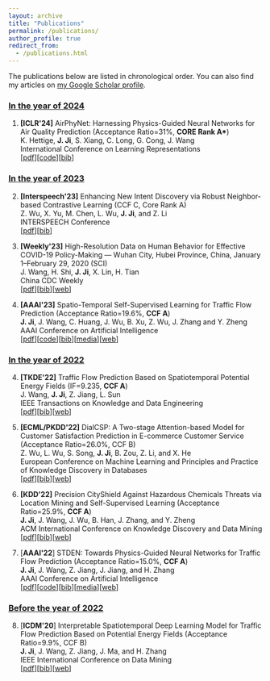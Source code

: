 ```yaml
---
layout: archive
title: "Publications"
permalink: /publications/
author_profile: true
redirect_from: 
  - /publications.html
---
```


The publications below are listed in chronological order. You can also find my articles on [my Google Scholar profile](https://scholar.google.com/citations?user=OkiBEBgAAAAJ).

<!-- * indicates corresponding author, + indicates supervised student -->
### <u>In the year of 2024</u>

1. **[ICLR'24]** AirPhyNet: Harnessing Physics-Guided Neural Networks for Air Quality Prediction (Acceptance Ratio=31%, **CORE Rank A\***)\
K. Hettige, **J. Ji**, S. Xiang, C. Long, G. Cong, J. Wang\
International Conference on Learning Representations\
[[pdf](https://echo-ji.github.io/academicpages/files/AirPhyNet_ICLR24.pdf)][[code](https://github.com/kethmih/AirPhyNet)][[bib](https://echo-ji.github.io/academicpages/files/AirPhyNet_ICLR24.txt)]

### <u>In the year of 2023</u> 

2. **[Interspeech'23]** Enhancing New Intent Discovery via Robust Neighbor-based Contrastive Learning (CCF C, Core Rank A)\
Z. Wu, X. Yu, M. Chen, L. Wu, **J. Ji**, and Z. Li\
INTERSPEECH Conference\
[[pdf](https://echo-ji.github.io/academicpages/files/NID_IS23.pdf)][[bib](https://echo-ji.github.io/academicpages/files/NID_IS23.txt)]

2. **[Weekly'23]** High-Resolution Data on Human Behavior for Effective COVID-19 Policy-Making — Wuhan City, Hubei Province, China, January 1–February 29, 2020 (SCI)\
J. Wang, H. Shi, **J. Ji**, X. Lin, H. Tian\
China CDC Weekly\
[[pdf](https://echo-ji.github.io/academicpages/files/SEPIR_Weekly23.pdf)][[bib](https://echo-ji.github.io/academicpages/files/SEPIR_Weekly23.txt)][[web](https://pubmed.ncbi.nlm.nih.gov/36777900/)]


3. **[AAAI'23]** Spatio-Temporal Self-Supervised Learning for Traffic Flow Prediction (Acceptance Ratio=19.6%, **CCF A**)\
**J. Ji**, J. Wang, C. Huang, J. Wu, B. Xu, Z. Wu, J. Zhang and Y. Zheng\
AAAI Conference on Artificial Intelligence\
[[pdf](https://echo-ji.github.io/academicpages/files/STSSL_AAAI23.pdf)][[code](https://github.com/Echo-Ji/ST-SSL)][[bib](https://echo-ji.github.io/academicpages/files/STSSL_AAAI23.txt)][[media](https://mp.weixin.qq.com/s/rMNsqYyfoeoysZxeVabh4w)][[web](https://ojs.aaai.org/index.php/AAAI/article/view/25555)]

### <u>In the year of 2022</u> 

4. **[TKDE'22]** Traffic Flow Prediction Based on Spatiotemporal Potential Energy Fields (IF=9.235, **CCF A**)\
J. Wang, **J. Ji**, Z. Jiang, L. Sun\
IEEE Transactions on Knowledge and Data Engineering\
[[pdf](https://echo-ji.github.io/academicpages/files/STPEF_plus_TKDE22.pdf)][[bib](https://echo-ji.github.io/academicpages/files/STPEF_plus_TKDE22.txt)][[web](https://ieeexplore.ieee.org/document/9944966)]

5. **[ECML/PKDD'22]** DialCSP: A Two-stage Attention-based Model for Customer Satisfaction Prediction in E-commerce Customer Service (Acceptance Ratio=26.0%, CCF B)\
Z. Wu, L. Wu, S. Song, **J. Ji**, B. Zou, Z. Li, and X. He\
European Conference on Machine Learning and Principles and Practice of Knowledge Discovery in Databases\
[[pdf](https://echo-ji.github.io/academicpages/files/DialCSP_ECMLPKDD22.pdf)][[bib](https://echo-ji.github.io/academicpages/files/DialCSP_ECMLPKDD22.txt)][[web]()]

6. **[KDD'22]** Precision CityShield Against Hazardous Chemicals Threats via Location Mining and Self-Supervised Learning (Acceptance Ratio=25.9%, **CCF A**)\
**J. Ji**, J. Wang, J. Wu, B. Han, J. Zhang, and Y. Zheng\
ACM International Conference on Knowledge Discovery and Data Mining\
[[pdf](https://echo-ji.github.io/academicpages/files/CityShield_KDD22.pdf)][[bib](https://echo-ji.github.io/academicpages/files/CityShield_KDD22.txt)][[web](https://dl.acm.org/doi/abs/10.1145/3534678.3539028)]

7. [**AAAI'22**] STDEN: Towards Physics-Guided Neural Networks for Traffic Flow Prediction (Acceptance Ratio=15.0%, **CCF A**)\
**J. Ji**, J. Wang, Z. Jiang, J. Jiang, and H. Zhang\
AAAI Conference on Artificial Intelligence\
[[pdf](https://echo-ji.github.io/academicpages/files/STDEN_AAAI22.pdf)][[code](https://github.com/Echo-Ji/STDEN)][[bib](https://echo-ji.github.io/academicpages/files/STDEN_AAAI22.txt)][[media](https://mp.weixin.qq.com/s/TmZ-J-t3IeyBpNSmysOEHA)][[web](https://ojs.aaai.org/index.php/AAAI/article/view/20322)]

### <u>Before the year of 2022</u> 

8. [**ICDM'20**] Interpretable Spatiotemporal Deep Learning Model for Traffic Flow Prediction Based on Potential Energy Fields (Acceptance Ratio=9.9%, CCF B)\
**J. Ji**, J. Wang, Z. Jiang, J. Ma, and H. Zhang\
IEEE International Conference on Data Mining\
[[pdf](https://echo-ji.github.io/academicpages/files/STPEF_ICDM20.pdf)][[bib](https://echo-ji.github.io/academicpages/files/STPEF_ICDM20.txt)][[web](https://ieeexplore.ieee.org/document/9338315)]

